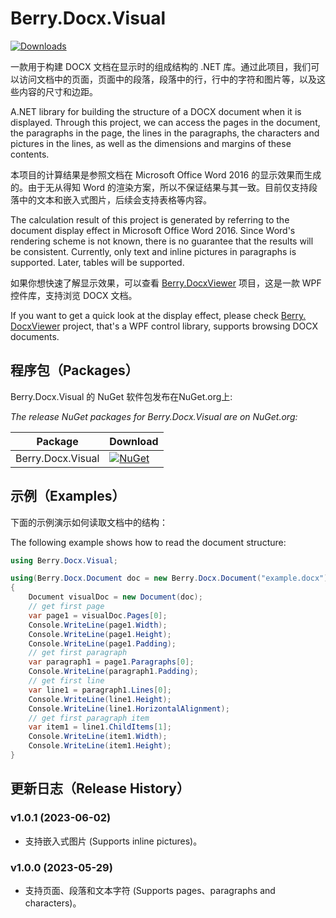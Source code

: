 # Berry.Docx.Visual

[![Downloads](https://img.shields.io/nuget/dt/Berry.Docx.Visual.svg)](https://www.nuget.org/packages/Berry.Docx.Visual)

一款用于构建 DOCX 文档在显示时的组成结构的 .NET 库。通过此项目，我们可以访问文档中的页面，页面中的段落，段落中的行，行中的字符和图片等，以及这些内容的尺寸和边距。

A.NET library for building the structure of a DOCX document when it is displayed. Through this project, we can access the pages in the document, the paragraphs in the page, the lines in the paragraphs, the characters and pictures in the lines, as well as the dimensions and margins of these contents.



本项目的计算结果是参照文档在 Microsoft Office Word 2016 的显示效果而生成的。由于无从得知 Word 的渲染方案，所以不保证结果与其一致。目前仅支持段落中的文本和嵌入式图片，后续会支持表格等内容。

The calculation result of this project is generated by referring to the document display effect in Microsoft Office Word 2016. Since Word's rendering scheme is not known, there is no guarantee that the results will be consistent. Currently, only text and inline pictures in paragraphs is supported. Later, tables will be supported.



如果你想快速了解显示效果，可以查看 [Berry.DocxViewer](https://github.com/theyangfan/Berry.DocxViewer) 项目，这是一款 WPF 控件库，支持浏览 DOCX 文档。

If you want to get a quick look at the display effect, please check [Berry. DocxViewer](https://github.com/theyangfan/Berry.DocxViewer) project, that's a WPF control library, supports browsing DOCX documents.

## 程序包（Packages）

Berry.Docx.Visual 的 NuGet 软件包发布在NuGet.org上:

*The release NuGet packages for Berry.Docx.Visual are on NuGet.org:*

| Package           | Download                                                                                                           |
| ----------------- | ------------------------------------------------------------------------------------------------------------------ |
| Berry.Docx.Visual | [![NuGet](https://img.shields.io/nuget/v/Berry.Docx.Visual.svg)](https://www.nuget.org/packages/Berry.Docx.Visual) |



## 示例（Examples）

下面的示例演示如何读取文档中的结构：

The following example shows how to read the document structure:

```c#
using Berry.Docx.Visual;

using(Berry.Docx.Document doc = new Berry.Docx.Document("example.docx"))
{
    Document visualDoc = new Document(doc);
    // get first page
    var page1 = visualDoc.Pages[0];
    Console.WriteLine(page1.Width);
    Console.WriteLine(page1.Height);
    Console.WriteLine(page1.Padding);
    // get first paragraph
    var paragraph1 = page1.Paragraphs[0];
    Console.WriteLine(paragraph1.Padding);
    // get first line
    var line1 = paragraph1.Lines[0];
    Console.WriteLine(line1.Height);
    Console.WriteLine(line1.HorizontalAlignment);
    // get first paragraph item
    var item1 = line1.ChildItems[1];
    Console.WriteLine(item1.Width);
    Console.WriteLine(item1.Height);
}
```



## 更新日志（Release History）

### v1.0.1 (2023-06-02)

- 支持嵌入式图片 (Supports inline pictures)。

### v1.0.0 (2023-05-29)

- 支持页面、段落和文本字符 (Supports pages、paragraphs and characters)。
